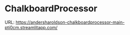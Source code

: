 # ChalkboardProcessor

URL: https://andersharoldson-chalkboardprocessor-main-ptj0cm.streamlitapp.com/
